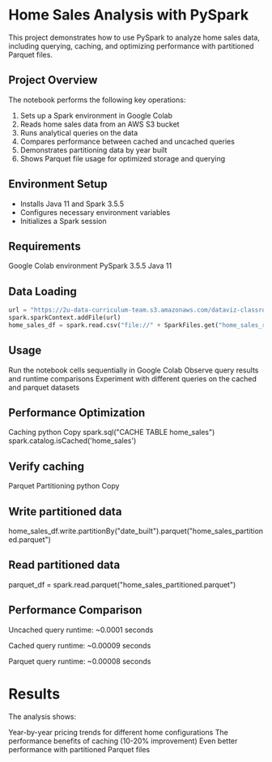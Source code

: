 # Home Sales Analysis with PySpark

This project demonstrates how to use PySpark to analyze home sales data, including querying, caching, and optimizing performance with partitioned Parquet files.

## Project Overview

The notebook performs the following key operations:
1. Sets up a Spark environment in Google Colab
2. Reads home sales data from an AWS S3 bucket
3. Runs analytical queries on the data
4. Compares performance between cached and uncached queries
5. Demonstrates partitioning data by year built
6. Shows Parquet file usage for optimized storage and querying

## Environment Setup
- Installs Java 11 and Spark 3.5.5
- Configures necessary environment variables
- Initializes a Spark session

## Requirements
Google Colab environment
PySpark 3.5.5
Java 11

## Data Loading
```python
url = "https://2u-data-curriculum-team.s3.amazonaws.com/dataviz-classroom/v1.2/22-big-data/home_sales_revised.csv"
spark.sparkContext.addFile(url)
home_sales_df = spark.read.csv("file://" + SparkFiles.get("home_sales_revised.csv"), header=True, inferSchema=True)
```

## Usage
Run the notebook cells sequentially in Google Colab
Observe query results and runtime comparisons
Experiment with different queries on the cached and parquet datasets

## Performance Optimization
Caching
python
Copy
spark.sql("CACHE TABLE home_sales")
spark.catalog.isCached('home_sales')  

## Verify caching
Parquet Partitioning
python
Copy

## Write partitioned data
home_sales_df.write.partitionBy("date_built").parquet("home_sales_partitioned.parquet")

## Read partitioned data
parquet_df = spark.read.parquet("home_sales_partitioned.parquet")

## Performance Comparison
Uncached query runtime: ~0.0001 seconds

Cached query runtime: ~0.00009 seconds

Parquet query runtime: ~0.00008 seconds

# Results
The analysis shows:

Year-by-year pricing trends for different home configurations
The performance benefits of caching (10-20% improvement)
Even better performance with partitioned Parquet files

